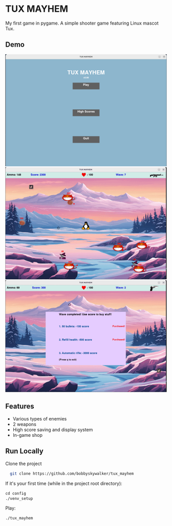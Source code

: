 

# TUX MAYHEM

My first game in pygame. A simple shooter game featuring Linux mascot Tux.


## Demo
![Main Menu](https://github.com/bobbyskywalker/tux_mayhem/blob/master/demo/demo1.gif?raw=true)
![Gameplay](https://github.com/bobbyskywalker/tux_mayhem/blob/master/demo/demo4.gif?raw=true)
![Shop](https://github.com/bobbyskywalker/tux_mayhem/blob/master/demo/demo3.gif?raw=true)

## Features

- Various types of enemies
- 2 weapons
- High score saving and display system
- In-game shop


## Run Locally

Clone the project

```bash
  git clone https://github.com/bobbyskywalker/tux_mayhem
```
If it's your first time (while in the project root directory):
```
cd config
./venv_setup
```
Play:
```
./tux_mayhem


